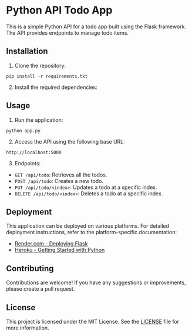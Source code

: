 # Python API Todo App

This is a simple Python API for a todo app built using the Flask framework. The API provides endpoints to manage todo items.

## Installation

1. Clone the repository:

`pip install -r requirements.txt`

2. Install the required dependencies:

## Usage

1. Run the application:

`python app.py`

2. Access the API using the following base URL:

`http://localhost:5000`

3. Endpoints:

- `GET /api/todo`: Retrieves all the todos.
- `POST /api/todo`: Creates a new todo.
- `PUT /api/todo/<index>`: Updates a todo at a specific index.
- `DELETE /api/todo/<index>`: Deletes a todo at a specific index.

## Deployment

This application can be deployed on various platforms. For detailed deployment instructions, refer to the platform-specific documentation:

- [Render.com - Deploying Flask](https://render.com/docs/deploy-flask)
- [Heroku - Getting Started with Python](https://devcenter.heroku.com/articles/getting-started-with-python)

## Contributing

Contributions are welcome! If you have any suggestions or improvements, please create a pull request.

## License

This project is licensed under the MIT License. See the [LICENSE](LICENSE) file for more information.
